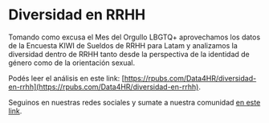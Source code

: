 # Diversidad en RRHH

Tomando como excusa el Mes del Orgullo LBGTQ+ aprovechamos los datos de la Encuesta KIWI de Sueldos de RRHH para Latam y analizamos la diversidad dentro de RRHH tanto desde la perspectiva de la identidad de género como de la orientación sexual.

Podés leer el análisis en este link: [https://rpubs.com/Data4HR/diversidad-en-rrhh](https://rpubs.com/Data4HR/diversidad-en-rrhh).

Seguinos en nuestras redes sociales y sumate a nuestra comunidad [en este link](https://linktr.ee/r4hrclub).